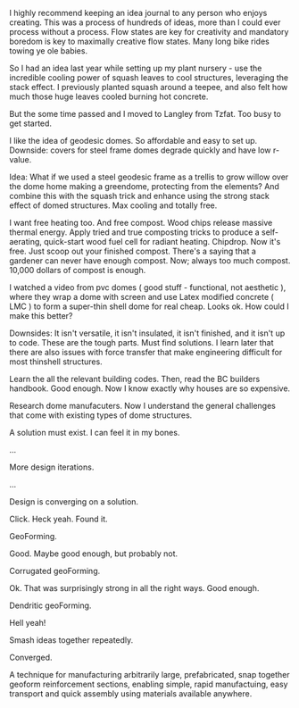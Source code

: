 I highly recommend keeping an idea journal to any person who enjoys creating. This was a process of hundreds of ideas, more than I could ever process without a process. Flow states are key for creativity and mandatory boredom is key to maximally creative flow states. Many long bike rides towing ye ole babies.

So I had an idea last year while setting up my plant nursery - use the incredible cooling power of squash leaves to cool structures, leveraging the stack effect. I previously planted squash around a teepee, and also felt how much those huge leaves cooled burning hot concrete. 

But the some time passed and I moved to Langley from Tzfat. Too busy to get started.

I like the idea of geodesic domes. So affordable and easy to set up. Downside: covers for steel frame domes degrade quickly and have low r-value. 

Idea: What if we used a steel geodesic frame as a trellis to grow willow over the dome home making a greendome, protecting from the elements? And combine this with the squash trick and enhance using the strong stack effect of domed structures. Max cooling and totally free. 

I want free heating too. And free compost. Wood chips release massive thermal energy. Apply tried and true composting tricks to produce a self-aerating, quick-start wood fuel cell for radiant heating. Chipdrop. Now it's free. Just scoop out your finished compost. There's a saying that a gardener can never have enough compost. Now; always too much compost. 10,000 dollars of compost is enough.

I watched a video from pvc domes ( good stuff - functional, not aesthetic ), where they wrap a dome with screen and use Latex modified concrete ( LMC ) to form a super-thin shell dome for real cheap. Looks ok. How could I make this better? 

Downsides: It isn't versatile, it isn't insulated, it isn't finished, and it isn't up to code. These are the tough parts. Must find solutions. I learn later that there are also issues with force transfer that make engineering difficult for most thinshell structures.

Learn the all the relevant building codes. Then, read the BC builders handbook. Good enough. Now I know exactly why houses are so expensive.

Research dome manufacuters. Now I understand the general challenges that come with existing types of dome structures. 

A solution must exist. I can feel it in my bones.

...

More design iterations.

...

Design is converging on a solution.

Click. Heck yeah. Found it.

GeoForming.

Good. Maybe good enough, but probably not.

Corrugated geoForming.

Ok. That was surprisingly strong in all the right ways. Good enough. 

Dendritic geoForming.

Hell yeah!

Smash ideas together repeatedly.

Converged.

A technique for manufacturing arbitrarily large, prefabricated, snap together geoform reinforcement sections, enabling simple, rapid manufactuing, easy transport and quick assembly using materials available anywhere.
